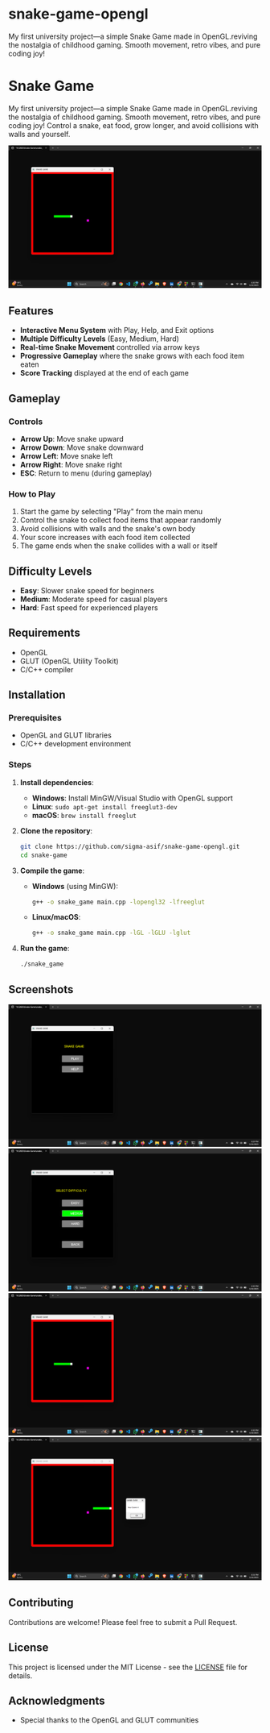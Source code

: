 # snake-game-opengl
My first university project—a simple Snake Game made in OpenGL.reviving the nostalgia of childhood gaming. Smooth movement, retro vibes, and pure coding joy!

# Snake Game

My first university project—a simple Snake Game made in OpenGL.reviving the nostalgia of childhood gaming. Smooth movement, retro vibes, and pure coding joy!
Control a snake, eat food, grow longer, and avoid collisions with walls and yourself.

![Snake Game](https://github.com/sigma-asif/snake-game-opengl/blob/958901a4ad784faac5a4ab77ded8534df4818ea0/screenshots/gameplay.png)

## Features

- **Interactive Menu System** with Play, Help, and Exit options
- **Multiple Difficulty Levels** (Easy, Medium, Hard)
- **Real-time Snake Movement** controlled via arrow keys
- **Progressive Gameplay** where the snake grows with each food item eaten
- **Score Tracking** displayed at the end of each game

## Gameplay

### Controls
- **Arrow Up**: Move snake upward
- **Arrow Down**: Move snake downward
- **Arrow Left**: Move snake left
- **Arrow Right**: Move snake right
- **ESC**: Return to menu (during gameplay)

### How to Play
1. Start the game by selecting "Play" from the main menu
2. Control the snake to collect food items that appear randomly
3. Avoid collisions with walls and the snake's own body
4. Your score increases with each food item collected
5. The game ends when the snake collides with a wall or itself

## Difficulty Levels

- **Easy**: Slower snake speed for beginners
- **Medium**: Moderate speed for casual players
- **Hard**: Fast speed for experienced players

## Requirements

- OpenGL
- GLUT (OpenGL Utility Toolkit)
- C/C++ compiler

## Installation

### Prerequisites
- OpenGL and GLUT libraries
- C/C++ development environment

### Steps

1. **Install dependencies**:
   - **Windows**: Install MinGW/Visual Studio with OpenGL support
   - **Linux**: `sudo apt-get install freeglut3-dev`
   - **macOS**: `brew install freeglut`

2. **Clone the repository**:
   ```bash
   git clone https://github.com/sigma-asif/snake-game-opengl.git
   cd snake-game
   ```

3. **Compile the game**:
   - **Windows** (using MinGW):
     ```bash
     g++ -o snake_game main.cpp -lopengl32 -lfreeglut
     ```
   - **Linux/macOS**:
     ```bash
     g++ -o snake_game main.cpp -lGL -lGLU -lglut
     ```

4. **Run the game**:
   ```bash
   ./snake_game
   ```

## Screenshots

![Main Menu](https://github.com/sigma-asif/snake-game-opengl/blob/958901a4ad784faac5a4ab77ded8534df4818ea0/screenshots/menu.png)
![Main Menu](https://github.com/sigma-asif/snake-game-opengl/blob/958901a4ad784faac5a4ab77ded8534df4818ea0/screenshots/menu2.png)
![Gameplay](https://github.com/sigma-asif/snake-game-opengl/blob/958901a4ad784faac5a4ab77ded8534df4818ea0/screenshots/gameplay.png)
![Game Over](https://github.com/sigma-asif/snake-game-opengl/blob/958901a4ad784faac5a4ab77ded8534df4818ea0/screenshots/gameover.png)

## Contributing

Contributions are welcome! Please feel free to submit a Pull Request.

## License

This project is licensed under the MIT License - see the [LICENSE](LICENSE) file for details.

## Acknowledgments

- Special thanks to the OpenGL and GLUT communities
